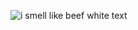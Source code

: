![i smell like beef white text](https://github.com/user-attachments/assets/7d1ab05f-0df6-449b-8913-c992f5718d1f)
